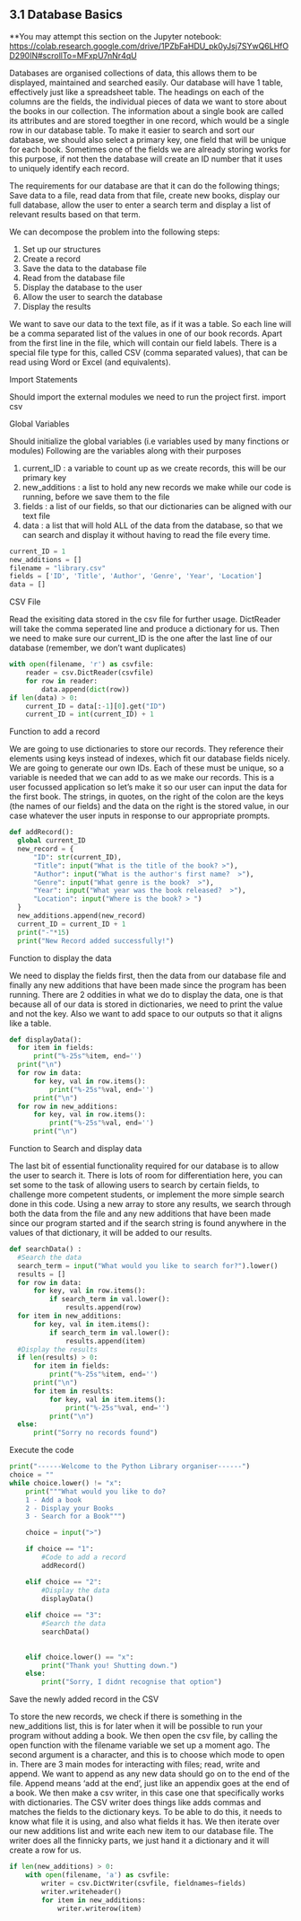 ## 3.1 Database Basics
**You may attempt this section on the Jupyter notebook:  
https://colab.research.google.com/drive/1PZbFaHDU_pk0yJsj7SYwQ6LHfOD290IN#scrollTo=MFxpU7nNr4qU

Databases are organised collections of data, this allows them to be displayed, maintained and searched easily. Our database will have 1 table, effectively just like a spreadsheet table. The headings on each of the columns are the fields, the individual pieces of data we want to store about the books in our collection. The information about a single book are called its attributes and are stored toegther in one record, which would be a single row in our database table. To make it easier to search and sort our database, we should also select a primary key, one field that will be unique for each book. Sometimes one of the fields we are already storing works for this purpose, if not then the database will create an ID number that it uses to uniquely identify each record.

The requirements for our database are that it can do the following things; Save data to a file, read data from that file, create new books, display our full database, allow the user to enter a search term and display a list of relevant results based on that term.

We can decompose the problem into the following steps:
1. Set up our structures
2. Create a record
3. Save the data to the database file
4. Read from the database file
5. Display the database to the user
6. Allow the user to search the database
7. Display the results

We want to save our data to the text file, as if it was a table. So each line will be a comma separated list of the values in one of our book records. Apart from the first line in the file, which will contain our field labels. There is a special file type for this, called CSV (comma separated values), that can be read using Word or Excel (and equivalents).

Import Statements

Should import the external modules we need to run the project first.
import csv

Global Variables

Should initialize the global variables (i.e variables used by many finctions or modules)
Following are the variables along with their purposes
1. current_ID : a variable to count up as we create records, this will be our primary key
2. new_additions : a list to hold any new records we make while our code is running, before we save them to the file
3. fields : a list of our fields, so that our dictionaries can be aligned with our text file
4. data : a list that will hold ALL of the data from the database, so that we can search and display it without having to read the file every time.

```Python
current_ID = 1
new_additions = []
filename = "library.csv"
fields = ['ID', 'Title', 'Author', 'Genre', 'Year', 'Location']
data = []
```

CSV File

Read the exisiting data stored in the csv file for further usage. DictReader will take the comma seperated line and produce a dictionary for us. Then we need to make sure our current_ID is the one after the last line of our database (remember, we don’t want duplicates)

```Python
with open(filename, 'r') as csvfile:
    reader = csv.DictReader(csvfile)
    for row in reader:
        data.append(dict(row))
if len(data) > 0:
    current_ID = data[:-1][0].get("ID")
    current_ID = int(current_ID) + 1
```

Function to add a record

We are going to use dictionaries to store our records. They reference their elements using keys instead of indexes, which fit our database fields nicely. We are going to generate our own IDs. Each of these must be unique, so a variable is needed that we can add to as we make our records. This is a user focussed application so let’s make it so our user can input the data for the first book. The strings, in quotes, on the right of the colon are the keys (the names of our fields) and the data on the right is the stored value, in our case whatever the user inputs in response to our appropriate prompts.

```Python
def addRecord():
  global current_ID
  new_record = {
      "ID": str(current_ID),
      "Title": input("What is the title of the book? >"),
      "Author": input("What is the author's first name?  >"),
      "Genre": input("What genre is the book?  >"),
      "Year": input("What year was the book released?  >"),
      "Location": input("Where is the book? > ")
  }
  new_additions.append(new_record)
  current_ID = current_ID + 1
  print("-"*15)
  print("New Record added successfully!")
```

Function to display the data

We need to display the fields first, then the data from our database file and finally any new additions that have been made since the program has been running. There are 2 oddities in what we do to display the data, one is that because all of our data is stored in dictionaries, we need to print the value and not the key. Also we want to add space to our outputs so that it aligns like a table.

```Python
def displayData():
  for item in fields:
      print("%-25s"%item, end='')
  print("\n")
  for row in data:
      for key, val in row.items():
          print("%-25s"%val, end='')
      print("\n")
  for row in new_additions:
      for key, val in row.items():
          print("%-25s"%val, end='')
      print("\n")
```
Function to Search and display data

The last bit of essential functionality required for our database is to allow the user to search it. There is lots of room for differentiation here, you can set some to the task of allowing users to search by certain fields, to challenge more competent students, or implement the more simple search done in this code. Using a new array to store any results, we search through both the data from the file and any new additions that have been made since our program started and if the search string is found anywhere in the values of that dictionary, it will be added to our results.

```Python
def searchData() :
  #Search the data
  search_term = input("What would you like to search for?").lower()
  results = []
  for row in data:
      for key, val in row.items():
          if search_term in val.lower():
              results.append(row)
  for item in new_additions:
      for key, val in item.items():
          if search_term in val.lower():
              results.append(item)
  #Display the results
  if len(results) > 0:
      for item in fields:
          print("%-25s"%item, end='')
      print("\n")
      for item in results:
          for key, val in item.items():
              print("%-25s"%val, end='')
          print("\n")
  else:
      print("Sorry no records found")
```

Execute the code

```Python
print("------Welcome to the Python Library organiser------")
choice = ""
while choice.lower() != "x":
    print("""What would you like to do?
    1 - Add a book
    2 - Display your Books
    3 - Search for a Book""")

    choice = input(">")

    if choice == "1":
        #Code to add a record
        addRecord()

    elif choice == "2":
        #Display the data
        displayData()
        
    elif choice == "3":
        #Search the data
        searchData()
        
        
    elif choice.lower() == "x":
        print("Thank you! Shutting down.")
    else:
        print("Sorry, I didnt recognise that option")
```

Save the newly added record in the CSV

To store the new records, we check if there is something in the new_additions list, this is for later when it will be possible to run your program without adding a book. We then open the csv file, by calling the open function with the filename variable we set up a moment ago. The second argument is a character, and this is to choose which mode to open in. There are 3 main modes for interacting with files; read, write and append. We want to append as any new data should go on to the end of the file. Append means ‘add at the end’, just like an appendix goes at the end of a book. We then make a csv writer, in this case one that specifically works with dictionaries. The CSV writer does things like adds commas and matches the fields to the dictionary keys. To be able to do this, it needs to know what file it is using, and also what fields it has. We then iterate over our new additions list and write each new item to our database file. The writer does all the finnicky parts, we just hand it a dictionary and it will create a row for us.

```Python
if len(new_additions) > 0:
    with open(filename, 'a') as csvfile:
        writer = csv.DictWriter(csvfile, fieldnames=fields)
        writer.writeheader()
        for item in new_additions:
            writer.writerow(item)
```
